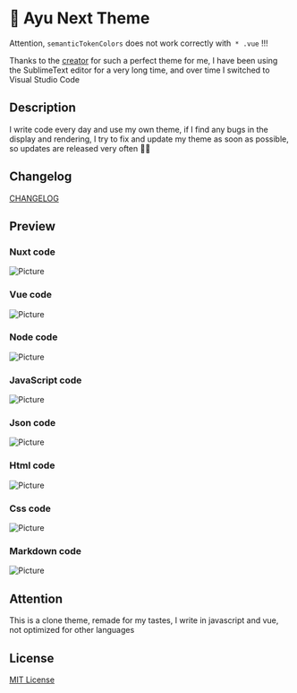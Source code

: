 # 🎨 Ayu Next Theme

Attention, `semanticTokenColors` does not work correctly with` * .vue` !!!

Thanks to the [creator](https://github.com/dempfi/ayu) for such a perfect theme for me, I have been using the SublimeText editor for a very long time, and over time I switched to Visual Studio Code

## Description

I write code every day and use my own theme, if I find any bugs in the display and rendering, I try to fix and update my theme as soon as possible, so updates are released very often 🎈😁

## Changelog

[CHANGELOG](https://github.com/thisVioletHydra/ayu-next/blob/master/CHANGELOG.md)

## Preview

### Nuxt code

![Picture](https://dl3.joxi.net/drive/2020/08/21/0000/3658/24138/38/dd387fc79b.png)

### Vue code

![Picture](https://dl4.joxi.net/drive/2020/08/21/0000/3658/24138/38/f352c60be4.png)

### Node code

![Picture](https://dl4.joxi.net/drive/2020/08/21/0000/3658/24138/38/cefc596770.png)

### JavaScript code

![Picture](https://dl4.joxi.net/drive/2020/08/21/0000/3658/24138/38/e9283868da.png)

### Json code

![Picture](https://dl3.joxi.net/drive/2020/08/21/0000/3658/24138/38/15b1e8e1a5.png)

### Html code

![Picture](https://dl3.joxi.net/drive/2020/08/21/0000/3658/24138/38/3e59aee4a4.png)

### Css code

![Picture](https://dl4.joxi.net/drive/2020/08/21/0000/3658/24138/38/9d6facc900.png)

### Markdown code

![Picture](https://dl3.joxi.net/drive/2020/08/21/0000/3658/24138/38/a18030fbec.png)

## Attention

This is a clone theme, remade for my tastes, I write in javascript and vue, not optimized for other languages

## License

[MIT License](https://github.com/thisVioletHydra/ayu-next/blob/master/LICENSE)
